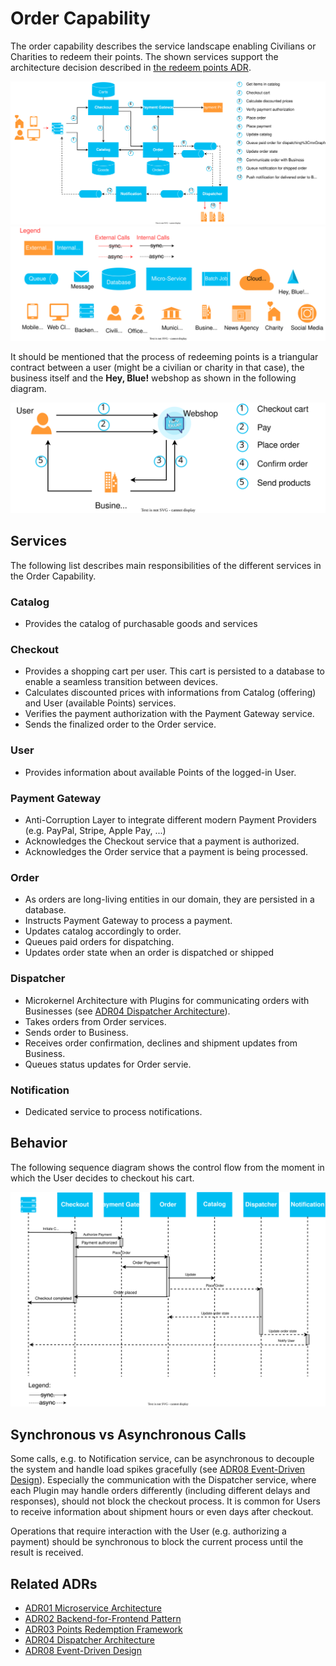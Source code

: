 # Order Capability
The order capability describes the service landscape enabling Civilians or Charities to redeem their points. The shown 
services support the architecture decision described in [the redeem points ADR](../ADRs/03-redeem-points.md).

![Order Capability](resources/hey-blue-order-capability.drawio.svg)
<img width="750" src="resources/hey-blue-legend.drawio.svg">


It should be mentioned that the process of redeeming points is a triangular contract between a user 
(might be a civilian or charity in that case), the business itself and the **Hey, Blue!** webshop as 
shown in the following diagram.

<p align="center">
<img width="550" src="../ADRs/resources/hey-blue-redeem-points-modelling.drawio.svg">
</p>

## Services
The following list describes main responsibilities of the different services in the Order Capability.

### Catalog
- Provides the catalog of purchasable goods and services

### Checkout
- Provides a shopping cart per user. This cart is persisted to a database to enable a seamless transition between devices.
- Calculates discounted prices with informations from Catalog (offering) and User (available Points) services.
- Verifies the payment authorization with the Payment Gateway service.
- Sends the finalized order to the Order service.

### User
- Provides information about available Points of the logged-in User.

### Payment Gateway
- Anti-Corruption Layer to integrate different modern Payment Providers (e.g. PayPal, Stripe, Apple Pay, ...)
- Acknowledges the Checkout service that a payment is authorized.
- Acknowledges the Order service that a payment is being processed.

### Order
- As orders are long-living entities in our domain, they are persisted in a database.
- Instructs Payment Gateway to process a payment.
- Updates catalog accordingly to order.
- Queues paid orders for dispatching.
- Updates order state when an order is dispatched or shipped

### Dispatcher
- Microkernel Architecture with Plugins for communicating orders with Businesses (see [ADR04 Dispatcher Architecture](../ADRs/04-dispatcher-architecture.md)).
- Takes orders from Order services.
- Sends order to Business.
- Receives order confirmation, declines and shipment updates from Business.
- Queues status updates for Order servie.

### Notification
- Dedicated service to process notifications.

## Behavior
The following sequence diagram shows the control flow from the moment in which the User decides to checkout his cart.

![](resources/hey-blue-order-behavior.drawio.svg)

## Synchronous vs Asynchronous Calls
Some calls, e.g. to Notification service, can be asynchronous to decouple the system and handle load spikes gracefully (see [ADR08 Event-Driven Design](../ADRs/08-event-driven-design.md)). Especially the communication with the Dispatcher service, where each Plugin may handle orders differently (including different delays and responses), should not block the checkout process. It is common for Users to receive information about shipment hours or even days after checkout.

Operations that require interaction with the User (e.g. authorizing a payment) should be synchronous to block the current process until the result is received.

## Related ADRs
- [ADR01 Microservice Architecture](../ADRs/01-microservice-architecture.md)
- [ADR02 Backend-for-Frontend Pattern](../ADRs/02-bff.md)
- [ADR03 Points Redemption Framework](../ADRs/03-redeem-points.md)
- [ADR04 Dispatcher Architecture](../ADRs/04-dispatcher-architecture.md)
- [ADR08 Event-Driven Design](../ADRs/08-event-driven-design.md)
